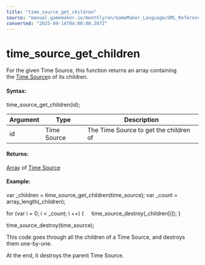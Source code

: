 ```yaml
---
title: "time_source_get_children"
source: "manual.gamemaker.io/monthly/en/GameMaker_Language/GML_Reference/Time_Sources/time_source_get_children.htm"
converted: "2025-09-14T04:00:08.207Z"
---
```


# time\_source\_get\_children

For the given Time Source, this function returns an array containing the [Time Source](time_source_create.md)s of its children.

#### Syntax:

time\_source\_get\_children(id);

| Argument | Type | Description |
| --- | --- | --- |
| id | Time Source | The Time Source to get the children of |

#### Returns:

[Array](../../GML_Overview/Arrays.md) of [Time Source](time_source_create.md)

#### Example:

var \_children = time\_source\_get\_children(time\_source);
var \_count = array\_length(\_children);

for (var i = 0; i < \_count; i ++)
{
    time\_source\_destroy(\_children\[i\]);
}

time\_source\_destroy(time\_source);

This code goes through all the children of a Time Source, and destroys them one-by-one.

At the end, it destroys the parent Time Source.